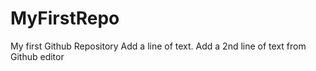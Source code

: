 # MyFirstRepo
My first Github Repository
Add a line of text.
Add a 2nd line of text from Github editor
